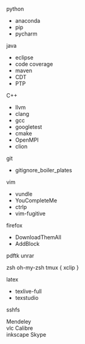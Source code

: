 python 
  - anaconda
  - pip
  - pycharm
  
java
  - eclipse 
  - code coverage
  - maven
  - CDT 
  - PTP

C++
  - llvm 
  - clang 
  - gcc 
  - googletest
  - cmake
  - OpenMPI
  - clion
  
git
  - gitignore_boiler_plates

vim
  - vundle 
  - YouCompleteMe 
  - ctrlp 
  - vim-fugitive

firefox
  - DownloadThemAll
  - AddBlock

pdftk 
unrar 

zsh
oh-my-zsh
tmux {
    xclip
}

latex
  - texlive-full
  - texstudio

sshfs
 
Mendeley  
vlc 
Calibre  
inkscape 
Skype

